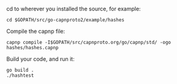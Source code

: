 cd to wherever you installed the source, for example:

`cd $GOPATH/src/go-capnproto2/example/hashes`

Compile the capnp file:

`capnp compile -I$GOPATH/src/capnproto.org/go/capnp/std/ -ogo hashes/hashes.capnp`

Build your code, and run it:

```
go build .
./hashtest
```